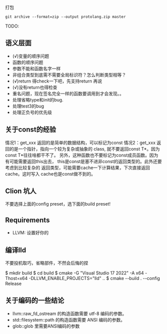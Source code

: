 打包

```
git archive --format=zip --output protolang.zip master
```

TODO:

## 语义层面

- (√)变量的顺序问题
- 函数的顺序问题
- 参数不能和函数名字一样
- 非组合类型到底需不需要全局标识符？怎么判断类型相等？
- (√)return 得check一下吧，先支持return 再说
- (√)没有return也得检查
- 重名问题，现在签名完全一样的函数要调用到才会发现。。
- 处理省略type和init的bug.
- 处理test3的bug
- 处理正负号的优先级

## 关于const的经验

情况1：get_xxx 返回的是简单的数据结构，可以标记为const
情况2：get_xxx 返回的是一个指针，指向一个较为复杂或抽象的 class,
就不要返回const T*。因为const T*往往啥都干不了。
另外，这种函数也不要标记为const成员函数。因为有可能需要返回this出去，
this是const是塞不进非const的返回类型的。此外还要考虑到比较复杂的
返回类型，可能需要cache一下计算结果，下次直接返回cache。这时写入
cache也是const做不到的。

## Clion 坑人

不要选择上面的config preset，选下面的build preset!

## Requirements

- LLVM: 设置好你的

## 编译lld

不要投机取巧，省略部件，不然会后悔的捏

$ mkdir build
$ cd build
$ cmake -G "Visual Studio 17 2022" -A x64 -Thost=x64 -DLLVM_ENABLE_PROJECTS="lld" ..
$ cmake --build . --config Release

## 关于编码的一些结论

- llvm::raw_fd_ostream 的构造函数需要 utf-8 编码的参数。
- std::filesystem::path 的构造函数需要 ANSI 编码的参数。
- glob::glob 里需要ANSI编码的参数
